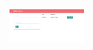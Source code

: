 
<img src="https://raw.githubusercontent.com/Diego-Bravi/mern-stack-tasks/master/assets/mern-stack-tasks1.jpg" width="130"/>
</div>

